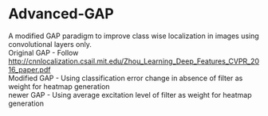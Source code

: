 # Advanced-GAP
A modified GAP paradigm to improve class wise localization in images using convolutional layers only. <br />
Original GAP - Follow http://cnnlocalization.csail.mit.edu/Zhou_Learning_Deep_Features_CVPR_2016_paper.pdf <br />
Modified GAP - Using classification error change in absence of filter as weight for heatmap generation <br />
newer GAP - Using average excitation level of filter as weight for heatmap generation <br />

